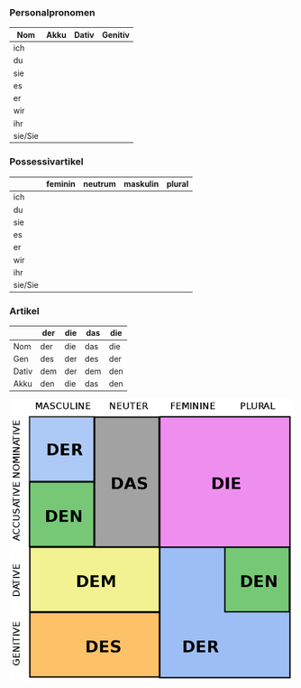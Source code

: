 
### Personalpronomen 
|Nom  |Akku |Dativ |Genitiv|
|---|---|---|---|
|ich|   |   |   |
|du |   |   |   |
|sie|   |   |   |
|es |   |   |   |
|er |   |   |   |
|wir|   |   |   |
|ihr|   |   |   |
|sie/Sie|   |   |   |

### Possessivartikel
|  |feminin  |neutrum |maskulin |plural|
|---|---|---|---|---|
|ich|   |   |   |   |  
|du |   |   |   |   |
|sie|   |   |   |   |   
|es |   |   |   |   |
|er |   |   |   |   |
|wir|   |   |   |   |
|ihr|   |   |   |   |
|sie/Sie|   |   |   |

### Artikel
|   |der |die |das |die |
|---|---|---|---|---|
|Nom   |der   |die   |das   |die   |
|Gen   |des   |der   |des   |der   |
|Dativ   |dem   |der   |dem   |den   |
|Akku   |den   |die   |das   |den   |
![image](Artikel.png)
